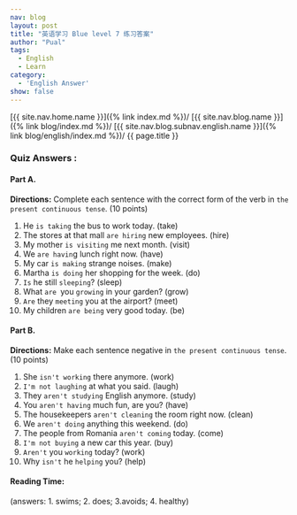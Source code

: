 ```yaml
---
nav: blog
layout: post
title: "英语学习 Blue level 7 练习答案"
author: "Pual"
tags:
  - English
  - Learn
category:
  - 'English Answer'
show: false
---
```


[{{ site.nav.home.name }}]({% link index.md %})/
[{{ site.nav.blog.name }}]({% link blog/index.md %})/
[{{ site.nav.blog.subnav.english.name }}]({% link blog/english/index.md %})/
{{ page.title }}

### Quiz Answers :
#### Part A.
__Directions:__ Complete each sentence with the correct form of the verb in `the present continuous tense`. (10 points)
1. He `is taking` the bus to work today. (take)
2. The stores at that mall `are hiring` new employees. (hire)
3. My mother `is visiting` me next month. (visit)
4. We `are havin`g lunch right now. (have)
5. My car `is making` strange noises. (make)
6. Martha `is doing` her shopping for the week. (do)
7. `Is` he still `sleeping`? (sleep)
8. What `are `you `growing` in your garden? (grow)
9. `Are` they `meeting` you at the airport? (meet)
10. My children `are being` very good today. (be)

#### Part B.
__Directions:__ Make each sentence negative in `the present continuous tense`. (10 points)
1. She `isn't working` there anymore. (work)
2. `I'm not laughing` at what you said. (laugh)
3. They `aren't studying` English anymore. (study)
4. You `aren't having` much fun, are you? (have)
5. The housekeepers `aren't cleaning` the room right now. (clean)
6. We `aren't doing` anything this weekend. (do)
7. The people from Romania `aren't coming` today. (come)
8. `I'm not buying` a new car this year. (buy)
9. `Aren't` you `working` today? (work)
10. Why `isn't` he `helping` you? (help)

#### Reading Time:
(answers: 1. swims; 2. does; 3.avoids; 4. healthy)